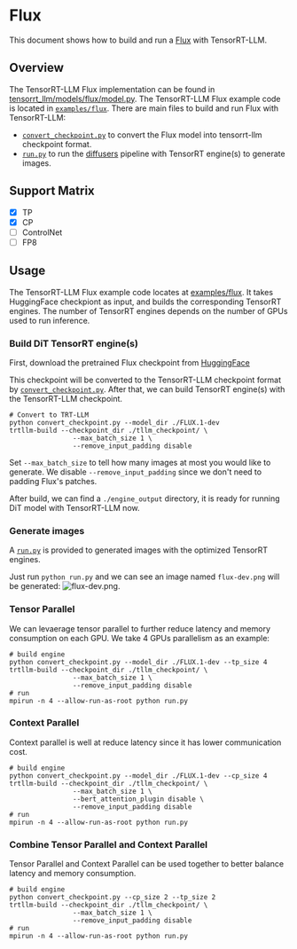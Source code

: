 # Flux
This document shows how to build and run a [Flux](https://huggingface.co/black-forest-labs/FLUX.1-dev/tree/main) with TensorRT-LLM.

## Overview

The TensorRT-LLM Flux implementation can be found in [tensorrt_llm/models/flux/model.py](../../tensorrt_llm/models/flux/model.py). The TensorRT-LLM Flux example code is located in [`examples/flux`](./). There are main files to build and run Flux with TensorRT-LLM:

* [`convert_checkpoint.py`](./convert_checkpoint.py) to convert the Flux model into tensorrt-llm checkpoint format.
* [`run.py`](./run.py) to run the [diffusers](https://huggingface.co/docs/diffusers/index) pipeline with TensorRT engine(s) to generate images.

## Support Matrix

- [x] TP
- [x] CP
- [ ] ControlNet
- [ ] FP8

## Usage

The TensorRT-LLM Flux example code locates at [examples/flux](./). It takes HuggingFace checkpiont as input, and builds the corresponding TensorRT engines. The number of TensorRT engines depends on the number of GPUs used to run inference.

### Build DiT TensorRT engine(s)

First, download the pretrained Flux checkpoint from [HuggingFace](https://huggingface.co/black-forest-labs/FLUX.1-dev/tree/main)

This checkpoint will be converted to the TensorRT-LLM checkpoint format by [`convert_checkpoint.py`](./convert_checkpoint.py). After that, we can build TensorRT engine(s) with the TensorRT-LLM checkpoint.

```
# Convert to TRT-LLM
python convert_checkpoint.py --model_dir ./FLUX.1-dev
trtllm-build --checkpoint_dir ./tllm_checkpoint/ \
                --max_batch_size 1 \
                --remove_input_padding disable
```

Set `--max_batch_size` to tell how many images at most you would like to generate. We disable `--remove_input_padding` since we don't need to padding Flux's patches.

After build, we can find a `./engine_output` directory, it is ready for running DiT model with TensorRT-LLM now.

### Generate images

A [`run.py`](./run.py) is provided to generated images with the optimized TensorRT engines.

Just run `python run.py` and we can see an image named `flux-dev.png` will be generated:
![flux-dev.png](./flux-dev.png).

### Tensor Parallel

We can levaerage tensor parallel to further reduce latency and memory consumption on each GPU. We take 4 GPUs parallelism as an example:

```
# build engine
python convert_checkpoint.py --model_dir ./FLUX.1-dev --tp_size 4
trtllm-build --checkpoint_dir ./tllm_checkpoint/ \
                --max_batch_size 1 \
                --remove_input_padding disable
# run
mpirun -n 4 --allow-run-as-root python run.py
```

### Context Parallel

Context parallel is well at reduce latency since it has lower communication cost.

```
# build engine
python convert_checkpoint.py --model_dir ./FLUX.1-dev --cp_size 4
trtllm-build --checkpoint_dir ./tllm_checkpoint/ \
                --max_batch_size 1 \
                --bert_attention_plugin disable \
                --remove_input_padding disable
# run
mpirun -n 4 --allow-run-as-root python run.py
```

### Combine Tensor Parallel and Context Parallel

Tensor Parallel and Context Parallel can be used together to better balance latency and memory consumption.

```
# build engine
python convert_checkpoint.py --cp_size 2 --tp_size 2
trtllm-build --checkpoint_dir ./tllm_checkpoint/ \
                --max_batch_size 1 \
                --remove_input_padding disable
# run
mpirun -n 4 --allow-run-as-root python run.py
```